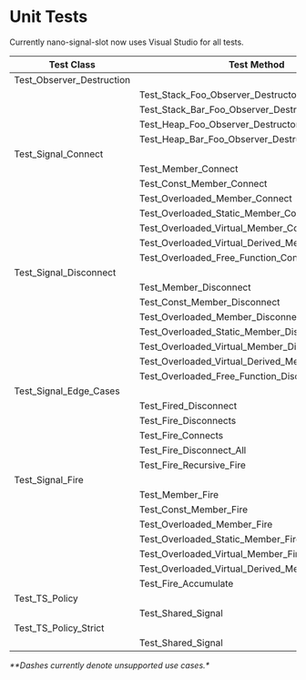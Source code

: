 Unit Tests
==========

Currently nano-signal-slot now uses Visual Studio for all tests.

| Test Class | Test Method | Status |
|------------|-------------|-------------|
| Test_Observer_Destruction | | |
| | Test_Stack_Foo_Observer_Destructor | PASS |
| | Test_Stack_Bar_Foo_Observer_Destructor | PASS |
| | Test_Heap_Foo_Observer_Destructor | PASS |
| | Test_Heap_Bar_Foo_Observer_Destructor | PASS |
| Test_Signal_Connect | | |
| | Test_Member_Connect | PASS |
| | Test_Const_Member_Connect | PASS |
| | Test_Overloaded_Member_Connect | PASS |
| | Test_Overloaded_Static_Member_Connect | PASS |
| | Test_Overloaded_Virtual_Member_Connect | PASS |
| | Test_Overloaded_Virtual_Derived_Member_Connect | PASS |
| | Test_Overloaded_Free_Function_Connect | PASS |
| Test_Signal_Disconnect | | |
| | Test_Member_Disconnect | PASS |
| | Test_Const_Member_Disconnect | PASS |
| | Test_Overloaded_Member_Disconnect | PASS |
| | Test_Overloaded_Static_Member_Disconnect | PASS |
| | Test_Overloaded_Virtual_Member_Disconnect | PASS |
| | Test_Overloaded_Virtual_Derived_Member_Disconnect | PASS |
| | Test_Overloaded_Free_Function_Disconnect | PASS |
| Test_Signal_Edge_Cases | | |
| | Test_Fired_Disconnect | PASS |
| | Test_Fire_Disconnects | PASS |
| | Test_Fire_Connects | PASS |
| | Test_Fire_Disconnect_All | PASS |
| | Test_Fire_Recursive_Fire | &mdash; |
| Test_Signal_Fire | | |
| | Test_Member_Fire | PASS |
| | Test_Const_Member_Fire | PASS |
| | Test_Overloaded_Member_Fire | PASS |
| | Test_Overloaded_Static_Member_Fire | PASS |
| | Test_Overloaded_Virtual_Member_Fire | PASS |
| | Test_Overloaded_Virtual_Derived_Member_Fire | PASS |
| | Test_Fire_Accumulate | PASS |
| Test_TS_Policy | | |
| | Test_Shared_Signal | PASS |
| Test_TS_Policy_Strict | | |
| | Test_Shared_Signal | PASS |

_**Dashes currently denote unsupported use cases.*_